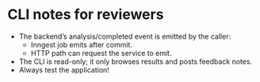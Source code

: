 # CLI notes for reviewers

- The backend’s analysis/completed event is emitted by the caller:
  - Inngest job emits after commit.
  - HTTP path can request the service to emit.
- The CLI is read-only; it only browses results and posts feedback notes.
- Always test the application!
